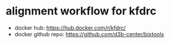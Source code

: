 # alignment workflow for kfdrc
- docker hub: https://hub.docker.com/r/kfdrc/
- docker github repo: https://github.com/d3b-center/bixtools